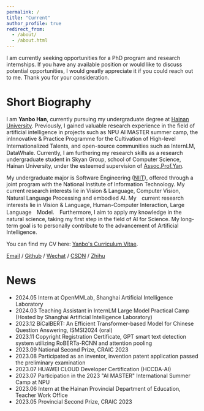 ```yaml
---
permalink: /
title: "Current"
author_profile: true
redirect_from: 
  - /about/
  - /about.html
---
```


I am currently seeking opportunities for a PhD program and research internships. If you have any available position or would like to discuss potential opportunities, I would greatly appreciate it if you could reach out to me. Thank you for your consideration.

Short Biography
======
I am **Yanbo Han**, currently pursuing my undergraduate degree at [Hainan University](https://www.hainanu.edu.cn/). Previously, I gained valuable research experience in the field of artificial intelligence in projects such as NPU AI MASTER summer camp, the inInnovative & Practice Programme for the Cultivation of High-level Internationalized Talents, and open-source communities such as InternLM,　DataWhale. Currently, I am furthering my research skills as a research undergraduate student in Skyan Group, school of Computer Science, Hainan University, under the esteemed supervision of [Assoc.Prof.Yan](https://skyan.me/).

My undergraduate major is Software Engineering ([NIIT](https://www.niit.com/en/learning-outsourcing/)), offered through a joint program with the National Institute of Information Technology. My current research interests lie in Vision & Language, Computer Vision, Natural Language Processing and embodied AI. My　current research interests lie in Vision & Language, Human-Computer Interaction, Large Language　Model.　Furthermore, I aim to apply my knowledge in the natural science, taking my first step in the field of AI for Science. My long-term goal is to personally contribute to the advancement of Artificial Intelligence.

You can find my CV here: [Yanbo's Curriculum Vitae](../assets/Curriculum_Vitae.pdf).

[Email](mailto:20213002732@hainanu.edu.cn) / [Github](https://github.com/boshallen) / [Wechat](../images/wechat.jpg) / [CSDN](https://blog.csdn.net/justjavac_?spm=1000.2115.3001.5343x) / [Zhihu](https://www.zhihu.com/people/childish-29-16/posts)


News
======
* 2024.05 Intern at OpenMMLab, Shanghai Artificial Intelligence Laboratory<br />
* 2024.03 Teaching Assistant in InternLM Large Model Practical Camp (Hosted by Shanghai Artificial Intelligence Laboratory)<br />
* 2023.12 BiCalBERT: An Efficient Transformer-based Model for Chinese Question Answering, ISMSI2024 (oral)<br />
* 2023.11 Copyright Registration Certificate, GPT smart text detection system utilizing RoBERTa-RCNN and attention pooling<br />
* 2023.09 National Second Prize, CRAIC 2023<br />
* 2023.08 Participated as an inventor, invention patent application passed the preliminary examination<br />
* 2023.07 HUAWEI CLOUD Developer Certification (HCCDA-AI)<br />
* 2023.07 Participation in the 2023 "AI MASTER" International Summer Camp at NPU <br />
* 2023.06 Intern at the Hainan Provincial Department of Education, Teacher Work Office <br />
* 2023.05 Provincial Second Prize, CRAIC 2023
